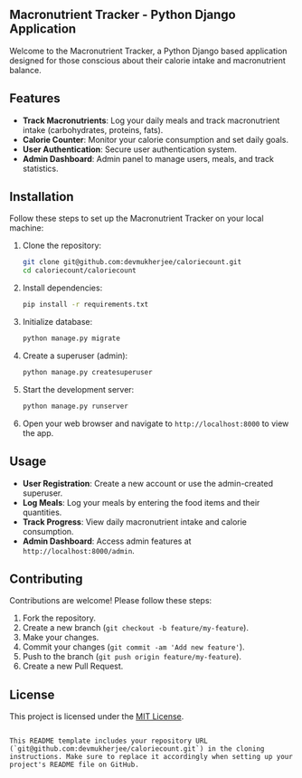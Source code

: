 ## Macronutrient Tracker - Python Django Application

Welcome to the Macronutrient Tracker, a Python Django based application designed for those conscious about their calorie intake and macronutrient balance.

## Features

- **Track Macronutrients**: Log your daily meals and track macronutrient intake (carbohydrates, proteins, fats).
- **Calorie Counter**: Monitor your calorie consumption and set daily goals.
- **User Authentication**: Secure user authentication system.
- **Admin Dashboard**: Admin panel to manage users, meals, and track statistics.

## Installation

Follow these steps to set up the Macronutrient Tracker on your local machine:

1. Clone the repository:
   ```bash
   git clone git@github.com:devmukherjee/caloriecount.git
   cd caloriecount/caloriecount
   ```

2. Install dependencies:
   ```bash
   pip install -r requirements.txt
   ```

3. Initialize database:
   ```bash
   python manage.py migrate
   ```

4. Create a superuser (admin):
   ```bash
   python manage.py createsuperuser
   ```

5. Start the development server:
   ```bash
   python manage.py runserver
   ```

6. Open your web browser and navigate to `http://localhost:8000` to view the app.

## Usage

- **User Registration**: Create a new account or use the admin-created superuser.
- **Log Meals**: Log your meals by entering the food items and their quantities.
- **Track Progress**: View daily macronutrient intake and calorie consumption.
- **Admin Dashboard**: Access admin features at `http://localhost:8000/admin`.

## Contributing

Contributions are welcome! Please follow these steps:

1. Fork the repository.
2. Create a new branch (`git checkout -b feature/my-feature`).
3. Make your changes.
4. Commit your changes (`git commit -am 'Add new feature'`).
5. Push to the branch (`git push origin feature/my-feature`).
6. Create a new Pull Request.

## License

This project is licensed under the [MIT License](LICENSE).
```

This README template includes your repository URL (`git@github.com:devmukherjee/caloriecount.git`) in the cloning instructions. Make sure to replace it accordingly when setting up your project's README file on GitHub.
